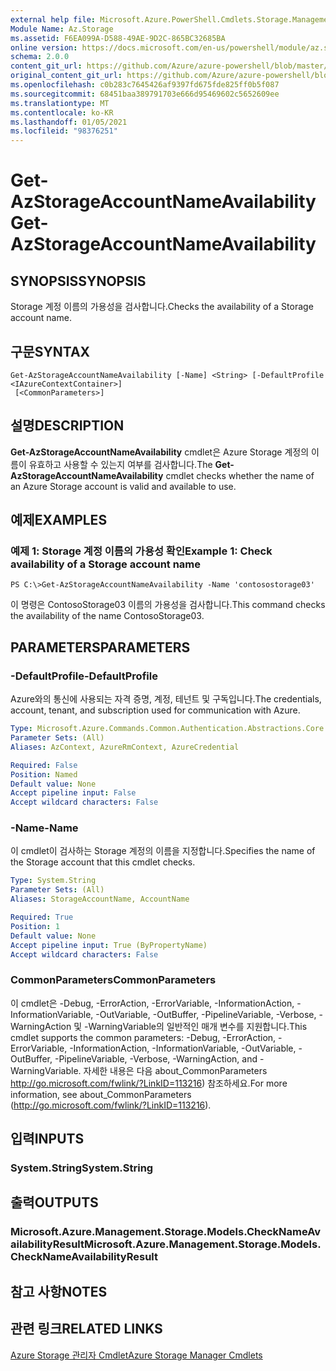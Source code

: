 ```yaml
---
external help file: Microsoft.Azure.PowerShell.Cmdlets.Storage.Management.dll-Help.xml
Module Name: Az.Storage
ms.assetid: F6EA099A-D588-49AE-9D2C-865BC32685BA
online version: https://docs.microsoft.com/en-us/powershell/module/az.storage/get-azstorageaccountnameavailability
schema: 2.0.0
content_git_url: https://github.com/Azure/azure-powershell/blob/master/src/Storage/Storage.Management/help/Get-AzStorageAccountNameAvailability.md
original_content_git_url: https://github.com/Azure/azure-powershell/blob/master/src/Storage/Storage.Management/help/Get-AzStorageAccountNameAvailability.md
ms.openlocfilehash: c0b283c7645426af9397fd675fde825ff0b5f087
ms.sourcegitcommit: 68451baa389791703e666d95469602c5652609ee
ms.translationtype: MT
ms.contentlocale: ko-KR
ms.lasthandoff: 01/05/2021
ms.locfileid: "98376251"
---
```

# <span data-ttu-id="92138-101">Get-AzStorageAccountNameAvailability</span><span class="sxs-lookup"><span data-stu-id="92138-101">Get-AzStorageAccountNameAvailability</span></span>

## <span data-ttu-id="92138-102">SYNOPSIS</span><span class="sxs-lookup"><span data-stu-id="92138-102">SYNOPSIS</span></span>
<span data-ttu-id="92138-103">Storage 계정 이름의 가용성을 검사합니다.</span><span class="sxs-lookup"><span data-stu-id="92138-103">Checks the availability of a Storage account name.</span></span>

## <span data-ttu-id="92138-104">구문</span><span class="sxs-lookup"><span data-stu-id="92138-104">SYNTAX</span></span>

```
Get-AzStorageAccountNameAvailability [-Name] <String> [-DefaultProfile <IAzureContextContainer>]
 [<CommonParameters>]
```

## <span data-ttu-id="92138-105">설명</span><span class="sxs-lookup"><span data-stu-id="92138-105">DESCRIPTION</span></span>
<span data-ttu-id="92138-106">**Get-AzStorageAccountNameAvailability** cmdlet은 Azure Storage 계정의 이름이 유효하고 사용할 수 있는지 여부를 검사합니다.</span><span class="sxs-lookup"><span data-stu-id="92138-106">The **Get-AzStorageAccountNameAvailability** cmdlet checks whether the name of an Azure Storage account is valid and available to use.</span></span>

## <span data-ttu-id="92138-107">예제</span><span class="sxs-lookup"><span data-stu-id="92138-107">EXAMPLES</span></span>

### <span data-ttu-id="92138-108">예제 1: Storage 계정 이름의 가용성 확인</span><span class="sxs-lookup"><span data-stu-id="92138-108">Example 1: Check availability of a Storage account name</span></span>
```
PS C:\>Get-AzStorageAccountNameAvailability -Name 'contosostorage03'
```

<span data-ttu-id="92138-109">이 명령은 ContosoStorage03 이름의 가용성을 검사합니다.</span><span class="sxs-lookup"><span data-stu-id="92138-109">This command checks the availability of the name ContosoStorage03.</span></span>

## <span data-ttu-id="92138-110">PARAMETERS</span><span class="sxs-lookup"><span data-stu-id="92138-110">PARAMETERS</span></span>

### <span data-ttu-id="92138-111">-DefaultProfile</span><span class="sxs-lookup"><span data-stu-id="92138-111">-DefaultProfile</span></span>
<span data-ttu-id="92138-112">Azure와의 통신에 사용되는 자격 증명, 계정, 테넌트 및 구독입니다.</span><span class="sxs-lookup"><span data-stu-id="92138-112">The credentials, account, tenant, and subscription used for communication with Azure.</span></span>

```yaml
Type: Microsoft.Azure.Commands.Common.Authentication.Abstractions.Core.IAzureContextContainer
Parameter Sets: (All)
Aliases: AzContext, AzureRmContext, AzureCredential

Required: False
Position: Named
Default value: None
Accept pipeline input: False
Accept wildcard characters: False
```

### <span data-ttu-id="92138-113">-Name</span><span class="sxs-lookup"><span data-stu-id="92138-113">-Name</span></span>
<span data-ttu-id="92138-114">이 cmdlet이 검사하는 Storage 계정의 이름을 지정합니다.</span><span class="sxs-lookup"><span data-stu-id="92138-114">Specifies the name of the Storage account that this cmdlet checks.</span></span>

```yaml
Type: System.String
Parameter Sets: (All)
Aliases: StorageAccountName, AccountName

Required: True
Position: 1
Default value: None
Accept pipeline input: True (ByPropertyName)
Accept wildcard characters: False
```

### <span data-ttu-id="92138-115">CommonParameters</span><span class="sxs-lookup"><span data-stu-id="92138-115">CommonParameters</span></span>
<span data-ttu-id="92138-116">이 cmdlet은 -Debug, -ErrorAction, -ErrorVariable, -InformationAction, -InformationVariable, -OutVariable, -OutBuffer, -PipelineVariable, -Verbose, -WarningAction 및 -WarningVariable의 일반적인 매개 변수를 지원합니다.</span><span class="sxs-lookup"><span data-stu-id="92138-116">This cmdlet supports the common parameters: -Debug, -ErrorAction, -ErrorVariable, -InformationAction, -InformationVariable, -OutVariable, -OutBuffer, -PipelineVariable, -Verbose, -WarningAction, and -WarningVariable.</span></span> <span data-ttu-id="92138-117">자세한 내용은 다음 about_CommonParameters http://go.microsoft.com/fwlink/?LinkID=113216) 참조하세요.</span><span class="sxs-lookup"><span data-stu-id="92138-117">For more information, see about_CommonParameters (http://go.microsoft.com/fwlink/?LinkID=113216).</span></span>

## <span data-ttu-id="92138-118">입력</span><span class="sxs-lookup"><span data-stu-id="92138-118">INPUTS</span></span>

### <span data-ttu-id="92138-119">System.String</span><span class="sxs-lookup"><span data-stu-id="92138-119">System.String</span></span>

## <span data-ttu-id="92138-120">출력</span><span class="sxs-lookup"><span data-stu-id="92138-120">OUTPUTS</span></span>

### <span data-ttu-id="92138-121">Microsoft.Azure.Management.Storage.Models.CheckNameAvailabilityResult</span><span class="sxs-lookup"><span data-stu-id="92138-121">Microsoft.Azure.Management.Storage.Models.CheckNameAvailabilityResult</span></span>

## <span data-ttu-id="92138-122">참고 사항</span><span class="sxs-lookup"><span data-stu-id="92138-122">NOTES</span></span>

## <span data-ttu-id="92138-123">관련 링크</span><span class="sxs-lookup"><span data-stu-id="92138-123">RELATED LINKS</span></span>

[<span data-ttu-id="92138-124">Azure Storage 관리자 Cmdlet</span><span class="sxs-lookup"><span data-stu-id="92138-124">Azure Storage Manager Cmdlets</span></span>](./Az.Storage.md)


